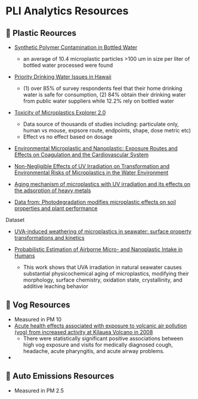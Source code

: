 # PLI Analytics Resources

## 🚰 Plastic Reources

- [Synthetic Polymer Contamination in Bottled Water](https://www.frontiersin.org/journals/chemistry/articles/10.3389/fchem.2018.00407/full)
  - an average of 10.4 microplastic particles >100 um in size per liter of bottled water processed were found
- [Priority Drinking Water Issues in Hawaii](https://open.clemson.edu/joe/vol50/iss2/71/)
  - (1) over 85% of survey respondents feel that their home drinking water is safe for consumption, (2) 84% obtain their drinking water from public water suppliers while 12.2% rely on bottled water
 - [Toxicity of Microplastics Explorer 2.0](https://sccwrp.shinyapps.io/human_mp_tox_shiny-/)
   - Data source of thousands of studies including: particulate only, human vs mouse, expsore route, endpoints, shape, dose metric etc)
   - Effect vs no effect based on dosage
  
 - [Environmental Microplastic and Nanoplastic: Exposure Routes and Effects on Coagulation and the Cardiovascular System](https://pmc.ncbi.nlm.nih.gov/articles/PMC11098554/)
 - [Non-Negligible Effects of UV Irradiation on Transformation and Environmental Risks of Microplastics in the Water Environment](https://www.mdpi.com/2039-4713/12/1/1)
 - [Aging mechanism of microplastics with UV irradiation and its effects on the adsorption of heavy metals](https://www.sciencedirect.com/science/article/abs/pii/S0304389420305045)
 - [Data from: Photodegradation modifies microplastic effects on soil properties and plant performance](https://datasetsearch.research.google.com/search?src=0&query=modified%20microplastics&docid=L2cvMTF5Nnlzc2syMA%3D%3D)

Dataset
 - [UVA-induced weathering of microplastics in seawater: surface property transformations and kinetics](https://www.frontiersin.org/journals/marine-science/articles/10.3389/fmars.2025.1519668/full#supplementary-material)

 - [Probabilistic Estimation of Airborne Micro- and Nanoplastic Intake in Humans](https://pubs.acs.org/doi/10.1021/acs.est.3c09189)
   - This work shows that UVA irradiation in natural seawater causes substantial physicochemical aging of microplastics, modifying their morphology, surface chemistry, oxidation state, crystallinity, and additive leaching behavior
  
## 🌋 Vog Resources
- Measured in PM 10
- [Acute health effects associated with exposure to volcanic air pollution (vog) from increased activity at Kilauea Volcano in 2008](https://sci-hub.ru/https://doi.org/10.1080/15287394.2010.497440)
  - There were statistically significant positive associations between high vog exposure and visits for medically diagnosed cough, headache, acute pharyngitis, and acute airway problems.
- 


## 🚗 Auto Emissions Resources
- Measured in PM 2.5
